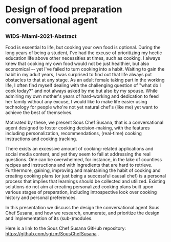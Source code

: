 # Design of food preparation conversational agent
### WiDS-Miami-2021-Abstract

Food is essential to life, but cooking your own food is optional. 
During the long years of being a student, 
I've had the excuse of prioritizing my hectic education life above other necessities at times, such as cooking. 
I always knew that cooking my own food would not be just healthier, but also economical -- 
yet I've failed to turn cooking into a habit. 
Waiting to gain the habit in my adult years, I was surprised to find out that life always put obstacles to that at any stage. 
As an adult female taking part in the working life, 
I often find myself dealing with the challenging question of "what do I cook today?" 
and not always asked by me but also by my spouse. 
While admiring my own mother's years of hard-working and dedication to feed her family without any excuse, 
I would like to make life easier using technology for people who're not yet natural chef's (like me) 
yet want to achieve the best of themselves.

Motivated by these, we present Sous Chef Susana, that is a conversational agent 
designed to foster cooking decision-making, 
with the features including personalization, recommendations, (real-time) cooking instructions and cooking tracking.

There exists an excessive amount of cooking-related applications and social media content, and 
yet they seem to fail at addressing the real questions. 
One can be overwhelmed, for instance, in the lake of countless recipes and instructions and 
with ingredients that are hard to retrieve. Furthermore, gaining, improving and maintaining the habit of 
cooking and creating cooking plans (or just being a successful causal chef) 
is a personal process that implies that learnings should be collected and utilized. 
Existing solutions do not aim at creating personalized cooking plans built upon various stages of preparation, 
including introspective look over cooking history and personal preferences.

In this presentation we discuss the design the conversational agent Sous Chef Susana,
and how we research, enumerate, and prioritize the design and implementation of its (sub-)modules.

Here is a link to the Sous Chef Susana GitHub repository: https://github.com/sgizm/SousChefSusana .